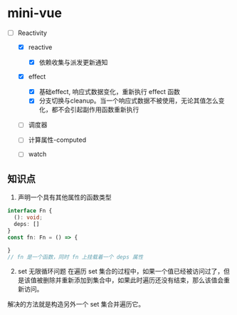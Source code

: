 # mini-vue

 - [ ] Reactivity
    - [x] reactive
      - [x] 依赖收集与派发更新通知
    - [x] effect
        - [x] 基础effect, 响应式数据变化，重新执行 effect 函数
        - [x] 分支切换与cleanup。当一个响应式数据不被使用，无论其值怎么变化，都不会引起副作用函数重新执行
    - [ ] 调度器
    - [ ] 计算属性-computed
    - [ ] watch


## 知识点

1. 声明一个具有其他属性的函数类型
```ts
interface Fn {
  (): void;
  deps: []
}
const fn: Fn = () => {

}
// fn 是一个函数，同时 fn 上挂载着一个 deps 属性
```

2. set 无限循环问题
在遍历 set 集合的过程中，如果一个值已经被访问过了，但是该值被删除并重新添加到集合中，如果此时遍历还没有结束，那么该值会重新访问。

解决的方法就是构造另外一个 set 集合并遍历它。